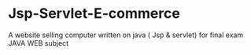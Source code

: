 # Jsp-Servlet-E-commerce
A website selling computer written on java ( Jsp &amp; servlet) for final exam JAVA WEB subject
